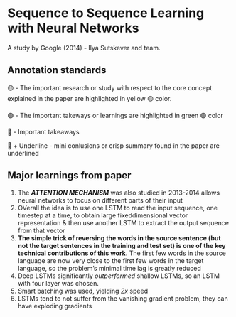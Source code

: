 # Sequence to Sequence Learning with Neural Networks

A study by Google (2014) - Ilya Sutskever and team. 

## Annotation standards
🟡 - The important research or study with respect to the core concept explained in the paper are highlighted in yellow 🟡 color.

🟢 - The important takeways or learnings are highlighted in green 🟢 color

🔴 - Important takeaways

🔴 + Underline - mini conlusions or crisp summary found in the paper are underlined

## Major learnings from paper

1. The **_ATTENTION MECHANISM_** was also studied in 2013-2014 allows neural networks to focus on different parts of their input
2. OVerall the idea is to use one LSTM to read the input sequence, one timestep at a time, to obtain large fixeddimensional vector representation & then use another LSTM to extract the output sequence from that vector
3. **The simple trick of reversing the words in the source sentence (but not the target sentences in the training and test set) is one of the key technical contributions of this work**. The first few words in the source language are now very close to the first few words in the target language, so the problem’s minimal time lag is greatly reduced
4. Deep LSTMs significantly _outperformed_ shallow LSTMs, so an LSTM with four layer was chosen.
5. Smart batching was used, yielding _2x_ speed
6. LSTMs tend to not suffer from the vanishing gradient problem, they can have exploding gradients 

